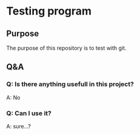 # Testing program
## Purpose
The purpose of this repository is to test with git.

## Q&A
### Q: Is there anything usefull in this project?
A: No

### Q: Can I use it?
A: sure...?